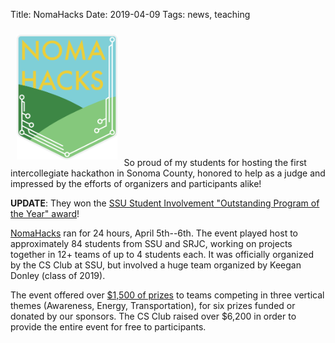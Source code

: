 Title: NomaHacks
Date: 2019-04-09
Tags: news, teaching

<img class="pull-left" src="/images/noma-hacks.svg" style="padding: 10px; height: 200px;" alt="CS-POGIL Logo" />So proud of my students for hosting the first intercollegiate hackathon in Sonoma County, honored to help as a judge and impressed by the efforts of organizers and participants alike!

**UPDATE**: They won the [SSU Student Involvement "Outstanding Program of the Year" award](http://getinvolved.sonoma.edu/leadership/awards)!

[NomaHacks](https://nomahacks.com/) ran for 24 hours, April 5th--6th. The event played host to approximately 84 students from SSU and SRJC, working on projects together in 12+ teams of up to 4 students each. It was officially organized by the CS Club at SSU, but involved a huge team organized by Keegan Donley (class of 2019).

The event offered over [$1,500 of prizes](https://nomahacks.devpost.com/) to teams competing in three vertical themes (Awareness, Energy, Transportation), for six prizes funded or donated by our sponsors. The CS Club raised over $6,200 in order to provide the entire event for free to participants.

